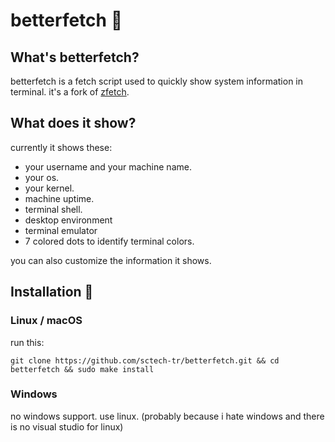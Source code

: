 # betterfetch 📜
## What's betterfetch? 
betterfetch is a fetch script used to quickly show system information in terminal. it's a fork of <a href="https://github.com/emilydaemon/zfetch">zfetch</a>.
## What does it show? 
currently it shows these:
- your username and your machine name.
- your os.
- your kernel.
- machine uptime.
- terminal shell.
- desktop environment
- terminal emulator
- 7 colored dots to identify terminal colors.

you can also customize the information it shows.
## Installation 🔧
### Linux / macOS
run this:
```
git clone https://github.com/sctech-tr/betterfetch.git && cd betterfetch && sudo make install
```
### Windows
no windows support. use linux. (probably because i hate windows and there is no visual studio for linux)

